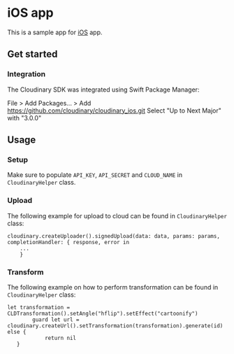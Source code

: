# iOS app

This is a sample app for [iOS](https://developer.apple.com/tutorials/app-dev-training) app.

## Get started

### Integration 

The Cloudinary SDK was integrated using Swift Package Manager:

File > Add Packages... >
Add https://github.com/cloudinary/cloudinary_ios.git
Select "Up to Next Major" with "3.0.0"

## Usage

### Setup

Make sure to populate `API_KEY`, `API_SECRET` and `CLOUD_NAME` in `CloudinaryHelper` class.

### Upload

The following example for upload to cloud can be found in `CloudinaryHelper` class:

``` 
cloudinary.createUploader().signedUpload(data: data, params: params, completionHandler: { response, error in
    ...
    }
```

### Transform

The following example on how to perform transformation can be found in `CloudinaryHelper` class:

```
let transformation = CLDTransformation().setAngle("hflip").setEffect("cartoonify")
        guard let url = cloudinary.createUrl().setTransformation(transformation).generate(id) else {
            return nil
   }
```

